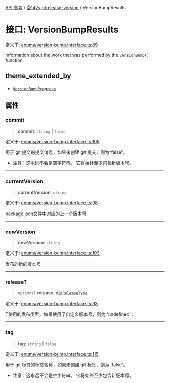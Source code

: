 [API 参考](../../../index.md) / [@142vip/release-version](../index.md) / VersionBumpResults

# 接口: VersionBumpResults

定义于: [enums/version-bump.interface.ts:89](https://github.com/142vip/core-x/blob/d4a5b2e7c860b49a40d6ff85745b241507ccf1fd/packages/release-version/src/enums/version-bump.interface.ts#L89)

Information about the work that was performed by the `versionBump()` function.

## theme_extended_by

- [`VersionBumpProgress`](VersionBumpProgress.md)

## 属性

### commit

> **commit**: `string` \| `false`

定义于: [enums/version-bump.interface.ts:109](https://github.com/142vip/core-x/blob/d4a5b2e7c860b49a40d6ff85745b241507ccf1fd/packages/release-version/src/enums/version-bump.interface.ts#L109)

用于 git 提交的提交消息，如果未创建 git 提交，则为“false”。
- 注意：这永远不会是空字符串。 它将始终至少包含新版本号。

***

### currentVersion

> **currentVersion**: `string`

定义于: [enums/version-bump.interface.ts:98](https://github.com/142vip/core-x/blob/d4a5b2e7c860b49a40d6ff85745b241507ccf1fd/packages/release-version/src/enums/version-bump.interface.ts#L98)

package.json文件中对应的上一个版本号

***

### newVersion

> **newVersion**: `string`

定义于: [enums/version-bump.interface.ts:103](https://github.com/142vip/core-x/blob/d4a5b2e7c860b49a40d6ff85745b241507ccf1fd/packages/release-version/src/enums/version-bump.interface.ts#L103)

发布的新的版本号

***

### release?

> `optional` **release**: [`VipReleaseType`](../../utils/type-aliases/VipReleaseType.md)

定义于: [enums/version-bump.interface.ts:93](https://github.com/142vip/core-x/blob/d4a5b2e7c860b49a40d6ff85745b241507ccf1fd/packages/release-version/src/enums/version-bump.interface.ts#L93)

T使用的发布类型，如果使用了自定义版本号，则为 'undefined' .

***

### tag

> **tag**: `string` \| `false`

定义于: [enums/version-bump.interface.ts:115](https://github.com/142vip/core-x/blob/d4a5b2e7c860b49a40d6ff85745b241507ccf1fd/packages/release-version/src/enums/version-bump.interface.ts#L115)

用于 git 标签的标签名称，如果未创建 git 标签，则为 'false'。
- 注意：这永远不会是空字符串。 它将始终至少包含新版本号。
